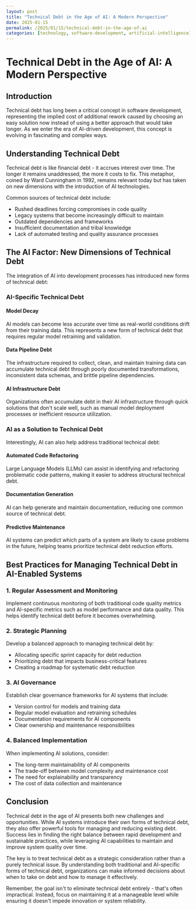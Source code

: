 ```yaml
---
layout: post
title: "Technical Debt in the Age of AI: A Modern Perspective"
date: 2025-01-15
permalink: /2025/01/15/technical-debt-in-the-age-of-ai
categories: [technology, software-development, artificial-intelligence]
---
```


# Technical Debt in the Age of AI: A Modern Perspective

## Introduction

Technical debt has long been a critical concept in software development, representing the implied cost of additional rework caused by choosing an easy solution now instead of using a better approach that would take longer. As we enter the era of AI-driven development, this concept is evolving in fascinating and complex ways.

## Understanding Technical Debt

Technical debt is like financial debt - it accrues interest over time. The longer it remains unaddressed, the more it costs to fix. This metaphor, coined by Ward Cunningham in 1992, remains relevant today but has taken on new dimensions with the introduction of AI technologies.

Common sources of technical debt include:

* Rushed deadlines forcing compromises in code quality
* Legacy systems that become increasingly difficult to maintain
* Outdated dependencies and frameworks
* Insufficient documentation and tribal knowledge
* Lack of automated testing and quality assurance processes

## The AI Factor: New Dimensions of Technical Debt

The integration of AI into development processes has introduced new forms of technical debt:

### AI-Specific Technical Debt

#### Model Decay
AI models can become less accurate over time as real-world conditions drift from their training data. This represents a new form of technical debt that requires regular model retraining and validation.

#### Data Pipeline Debt
The infrastructure required to collect, clean, and maintain training data can accumulate technical debt through poorly documented transformations, inconsistent data schemas, and brittle pipeline dependencies.

#### AI Infrastructure Debt
Organizations often accumulate debt in their AI infrastructure through quick solutions that don't scale well, such as manual model deployment processes or inefficient resource utilization.

### AI as a Solution to Technical Debt

Interestingly, AI can also help address traditional technical debt:

#### Automated Code Refactoring
Large Language Models (LLMs) can assist in identifying and refactoring problematic code patterns, making it easier to address structural technical debt.

#### Documentation Generation
AI can help generate and maintain documentation, reducing one common source of technical debt.

#### Predictive Maintenance
AI systems can predict which parts of a system are likely to cause problems in the future, helping teams prioritize technical debt reduction efforts.

## Best Practices for Managing Technical Debt in AI-Enabled Systems

### 1. Regular Assessment and Monitoring

Implement continuous monitoring of both traditional code quality metrics and AI-specific metrics such as model performance and data quality. This helps identify technical debt before it becomes overwhelming.

### 2. Strategic Planning

Develop a balanced approach to managing technical debt by:
* Allocating specific sprint capacity for debt reduction
* Prioritizing debt that impacts business-critical features
* Creating a roadmap for systematic debt reduction

### 3. AI Governance

Establish clear governance frameworks for AI systems that include:
* Version control for models and training data
* Regular model evaluation and retraining schedules
* Documentation requirements for AI components
* Clear ownership and maintenance responsibilities

### 4. Balanced Implementation

When implementing AI solutions, consider:
* The long-term maintainability of AI components
* The trade-off between model complexity and maintenance cost
* The need for explainability and transparency
* The cost of data collection and maintenance

## Conclusion

Technical debt in the age of AI presents both new challenges and opportunities. While AI systems introduce their own forms of technical debt, they also offer powerful tools for managing and reducing existing debt. Success lies in finding the right balance between rapid development and sustainable practices, while leveraging AI capabilities to maintain and improve system quality over time.

The key is to treat technical debt as a strategic consideration rather than a purely technical issue. By understanding both traditional and AI-specific forms of technical debt, organizations can make informed decisions about when to take on debt and how to manage it effectively.

Remember, the goal isn't to eliminate technical debt entirely - that's often impractical. Instead, focus on maintaining it at a manageable level while ensuring it doesn't impede innovation or system reliability.
